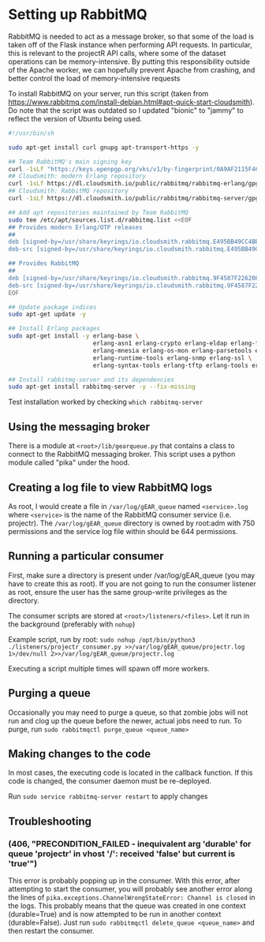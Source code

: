 # Setting up RabbitMQ

RabbitMQ is needed to act as a message broker, so that some of the load is taken off of the Flask instance when performing API requests.  In particular, this is relevant to the projectR API calls, where some of the dataset operations can be memory-intensive. By putting this responsibility outside of the Apache worker, we can hopefully prevent Apache from crashing, and better control the load of memory-intensive requests

To install RabbitMQ on your server, run this script (taken from https://www.rabbitmq.com/install-debian.html#apt-quick-start-cloudsmith).  Do note that the script was outdated so I updated "bionic" to "jammy" to reflect the version of Ubuntu being used.

```bash
#!/usr/bin/sh

sudo apt-get install curl gnupg apt-transport-https -y

## Team RabbitMQ's main signing key
curl -1sLf "https://keys.openpgp.org/vks/v1/by-fingerprint/0A9AF2115F4687BD29803A206B73A36E6026DFCA" | sudo gpg --dearmor | sudo tee /usr/share/keyrings/com.rabbitmq.team.gpg > /dev/null
## Cloudsmith: modern Erlang repository
curl -1sLf https://dl.cloudsmith.io/public/rabbitmq/rabbitmq-erlang/gpg.E495BB49CC4BBE5B.key | sudo gpg --dearmor | sudo tee /usr/share/keyrings/io.cloudsmith.rabbitmq.E495BB49CC4BBE5B.gpg > /dev/null
## Cloudsmith: RabbitMQ repository
curl -1sLf https://dl.cloudsmith.io/public/rabbitmq/rabbitmq-server/gpg.9F4587F226208342.key | sudo gpg --dearmor | sudo tee /usr/share/keyrings/io.cloudsmith.rabbitmq.9F4587F226208342.gpg > /dev/null

## Add apt repositories maintained by Team RabbitMQ
sudo tee /etc/apt/sources.list.d/rabbitmq.list <<EOF
## Provides modern Erlang/OTP releases
##
deb [signed-by=/usr/share/keyrings/io.cloudsmith.rabbitmq.E495BB49CC4BBE5B.gpg] https://dl.cloudsmith.io/public/rabbitmq/rabbitmq-erlang/deb/ubuntu jammy main
deb-src [signed-by=/usr/share/keyrings/io.cloudsmith.rabbitmq.E495BB49CC4BBE5B.gpg] https://dl.cloudsmith.io/public/rabbitmq/rabbitmq-erlang/deb/ubuntu jammy main

## Provides RabbitMQ
##
deb [signed-by=/usr/share/keyrings/io.cloudsmith.rabbitmq.9F4587F226208342.gpg] https://dl.cloudsmith.io/public/rabbitmq/rabbitmq-server/deb/ubuntu jammy main
deb-src [signed-by=/usr/share/keyrings/io.cloudsmith.rabbitmq.9F4587F226208342.gpg] https://dl.cloudsmith.io/public/rabbitmq/rabbitmq-server/deb/ubuntu jammy main
EOF

## Update package indices
sudo apt-get update -y

## Install Erlang packages
sudo apt-get install -y erlang-base \
                        erlang-asn1 erlang-crypto erlang-eldap erlang-ftp erlang-inets \
                        erlang-mnesia erlang-os-mon erlang-parsetools erlang-public-key \
                        erlang-runtime-tools erlang-snmp erlang-ssl \
                        erlang-syntax-tools erlang-tftp erlang-tools erlang-xmerl

## Install rabbitmq-server and its dependencies
sudo apt-get install rabbitmq-server -y --fix-missing
```

Test installation worked by checking `which rabbitmq-server`

## Using the messaging broker

There is a module at `<root>/lib/gearqueue.py` that contains a class to connect to the RabbitMQ messaging broker. This script uses a python module called "pika" under the hood.

## Creating a log file to view RabbitMQ logs

As root, I would create a file in `/var/log/gEAR_queue` named `<service>.log` where `<service>` is the name of the RabbitMQ consumer service (i.e. projectr). The `/var/log/gEAR_queue` directory is owned by root:adm with 750 permissions and the service log file within should be 644 permissions.

## Running a particular consumer

First, make sure a directory is present under /var/log/gEAR_queue (you may have to create this as root). If you are not going to run the consumer listener as root, ensure the user has the same group-write privileges as the directory.

The consumer scripts are stored at `<root>/listeners/<files>`.  Let it run in the background (preferably with `nohup`)

Example script, run by root:
`sudo nohup /opt/bin/python3 ./listeners/projectr_consumer.py >>/var/log/gEAR_queue/projectr.log 1>/dev/null 2>>/var/log/gEAR_queue/projectr.log`

Executing a script multiple times will spawn off more workers.

## Purging a queue

Occasionally you may need to purge a queue, so that zombie jobs will not run and clog up the queue before the newer, actual jobs need to run.  To purge, run `sudo rabbitmqctl purge_queue <queue_name>`

## Making changes to the code

In most cases, the executing code is located in the callback function.  If this code is changed, the consumer daemon must be re-deployed.

Run `sudo service rabbitmq-server restart` to apply changes

## Troubleshooting

### (406, "PRECONDITION_FAILED - inequivalent arg 'durable' for queue 'projectr' in vhost '/': received 'false' but current is 'true'")

This error is probably popping up in the consumer. With this error, after attempting to start the consumer, you will probably see another error along the lines of `pika.exceptions.ChannelWrongStateError: Channel is closed` in the logs. This probably means that the queue was created in one context (durable=True) and is now attempted to be run in another context (durable=False).  Just run `sudo rabbitmqctl delete_queue <queue_name>` and then restart the consumer.

